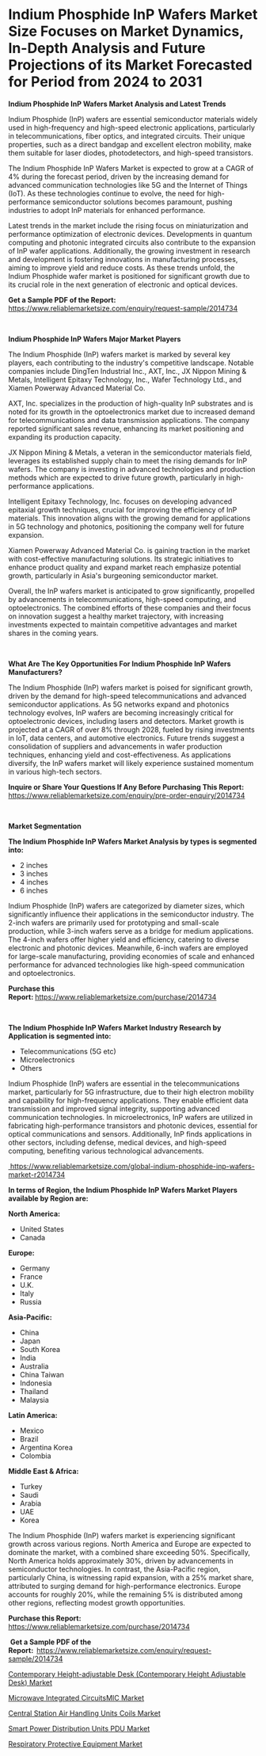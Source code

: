 <p><h1>Indium Phosphide InP Wafers Market Size Focuses on Market Dynamics, In-Depth Analysis and Future Projections of its Market Forecasted for Period from 2024 to 2031</h1></p><p><strong>Indium Phosphide InP Wafers Market Analysis and Latest Trends</strong></p>
<p><p>Indium Phosphide (InP) wafers are essential semiconductor materials widely used in high-frequency and high-speed electronic applications, particularly in telecommunications, fiber optics, and integrated circuits. Their unique properties, such as a direct bandgap and excellent electron mobility, make them suitable for laser diodes, photodetectors, and high-speed transistors. </p><p>The Indium Phosphide InP Wafers Market is expected to grow at a CAGR of 4% during the forecast period, driven by the increasing demand for advanced communication technologies like 5G and the Internet of Things (IoT). As these technologies continue to evolve, the need for high-performance semiconductor solutions becomes paramount, pushing industries to adopt InP materials for enhanced performance.</p><p>Latest trends in the market include the rising focus on miniaturization and performance optimization of electronic devices. Developments in quantum computing and photonic integrated circuits also contribute to the expansion of InP wafer applications. Additionally, the growing investment in research and development is fostering innovations in manufacturing processes, aiming to improve yield and reduce costs. As these trends unfold, the Indium Phosphide wafer market is positioned for significant growth due to its crucial role in the next generation of electronic and optical devices.</p></p>
<p><strong>Get a Sample PDF of the Report:&nbsp;</strong> <a href="https://www.reliablemarketsize.com/enquiry/request-sample/2014734?utm_campaign=1170&utm_medium=2&utm_source=Github&utm_content=ia&utm_term=26102024&utm_id=indium-phosphide-inp-wafers">https://www.reliablemarketsize.com/enquiry/request-sample/2014734</a></p>
<p>&nbsp;</p>
<p><strong>Indium Phosphide InP Wafers Major Market Players</strong></p>
<p><p>The Indium Phosphide (InP) wafers market is marked by several key players, each contributing to the industry's competitive landscape. Notable companies include DingTen Industrial Inc., AXT, Inc., JX Nippon Mining & Metals, Intelligent Epitaxy Technology, Inc., Wafer Technology Ltd., and Xiamen Powerway Advanced Material Co.</p><p>AXT, Inc. specializes in the production of high-quality InP substrates and is noted for its growth in the optoelectronics market due to increased demand for telecommunications and data transmission applications. The company reported significant sales revenue, enhancing its market positioning and expanding its production capacity.</p><p>JX Nippon Mining & Metals, a veteran in the semiconductor materials field, leverages its established supply chain to meet the rising demands for InP wafers. The company is investing in advanced technologies and production methods which are expected to drive future growth, particularly in high-performance applications.</p><p>Intelligent Epitaxy Technology, Inc. focuses on developing advanced epitaxial growth techniques, crucial for improving the efficiency of InP materials. This innovation aligns with the growing demand for applications in 5G technology and photonics, positioning the company well for future expansion.</p><p>Xiamen Powerway Advanced Material Co. is gaining traction in the market with cost-effective manufacturing solutions. Its strategic initiatives to enhance product quality and expand market reach emphasize potential growth, particularly in Asia's burgeoning semiconductor market.</p><p>Overall, the InP wafers market is anticipated to grow significantly, propelled by advancements in telecommunications, high-speed computing, and optoelectronics. The combined efforts of these companies and their focus on innovation suggest a healthy market trajectory, with increasing investments expected to maintain competitive advantages and market shares in the coming years.</p></p>
<p>&nbsp;</p>
<p><strong>What Are The Key Opportunities For Indium Phosphide InP Wafers Manufacturers?</strong></p>
<p><p>The Indium Phosphide (InP) wafers market is poised for significant growth, driven by the demand for high-speed telecommunications and advanced semiconductor applications. As 5G networks expand and photonics technology evolves, InP wafers are becoming increasingly critical for optoelectronic devices, including lasers and detectors. Market growth is projected at a CAGR of over 8% through 2028, fueled by rising investments in IoT, data centers, and automotive electronics. Future trends suggest a consolidation of suppliers and advancements in wafer production techniques, enhancing yield and cost-effectiveness. As applications diversify, the InP wafers market will likely experience sustained momentum in various high-tech sectors.</p></p>
<p><strong>Inquire or Share Your Questions If Any Before Purchasing This Report:</strong> <a href="https://www.reliablemarketsize.com/enquiry/pre-order-enquiry/2014734?utm_campaign=1170&utm_medium=2&utm_source=Github&utm_content=ia&utm_term=26102024&utm_id=indium-phosphide-inp-wafers">https://www.reliablemarketsize.com/enquiry/pre-order-enquiry/2014734</a></p>
<p>&nbsp;</p>
<p><strong>Market Segmentation</strong></p>
<p><strong>The Indium Phosphide InP Wafers Market Analysis by types is segmented into:</strong></p>
<p><ul><li>2 inches</li><li>3 inches</li><li>4 inches</li><li>6 inches</li></ul></p>
<p><p>Indium Phosphide (InP) wafers are categorized by diameter sizes, which significantly influence their applications in the semiconductor industry. The 2-inch wafers are primarily used for prototyping and small-scale production, while 3-inch wafers serve as a bridge for medium applications. The 4-inch wafers offer higher yield and efficiency, catering to diverse electronic and photonic devices. Meanwhile, 6-inch wafers are employed for large-scale manufacturing, providing economies of scale and enhanced performance for advanced technologies like high-speed communication and optoelectronics.</p></p>
<p><strong>Purchase this Report:&nbsp;</strong><a href="https://www.reliablemarketsize.com/purchase/2014734?utm_campaign=1170&utm_medium=2&utm_source=Github&utm_content=ia&utm_term=26102024&utm_id=indium-phosphide-inp-wafers">https://www.reliablemarketsize.com/purchase/2014734</a></p>
<p>&nbsp;</p>
<p><strong>The Indium Phosphide InP Wafers Market Industry Research by Application is segmented into:</strong></p>
<p><ul><li>Telecommunications (5G etc)</li><li>Microelectronics</li><li>Others</li></ul></p>
<p><p>Indium Phosphide (InP) wafers are essential in the telecommunications market, particularly for 5G infrastructure, due to their high electron mobility and capability for high-frequency applications. They enable efficient data transmission and improved signal integrity, supporting advanced communication technologies. In microelectronics, InP wafers are utilized in fabricating high-performance transistors and photonic devices, essential for optical communications and sensors. Additionally, InP finds applications in other sectors, including defense, medical devices, and high-speed computing, benefiting various technological advancements.</p></p>
<p><a href="https://www.reliablemarketsize.com/global-indium-phosphide-inp-wafers-market-r2014734?utm_campaign=1170&utm_medium=2&utm_source=Github&utm_content=ia&utm_term=26102024&utm_id=indium-phosphide-inp-wafers">&nbsp;https://www.reliablemarketsize.com/global-indium-phosphide-inp-wafers-market-r2014734</a></p>
<p><strong>In terms of Region, the Indium Phosphide InP Wafers Market Players available by Region are:</strong></p>
<p>
    <p> <strong> North America: </strong>
        <ul>
            <li>United States</li>
            <li>Canada</li>
        </ul>
        </p> 
    <p> <strong> Europe: </strong>
        <ul>
            <li>Germany</li>
            <li>France</li>
            <li>U.K.</li>
            <li>Italy</li>
            <li>Russia</li>
        </ul>
        </p> 
    <p> <strong> Asia-Pacific: </strong>
        <ul>
            <li>China</li>
            <li>Japan</li>
            <li>South Korea</li>
            <li>India</li>
            <li>Australia</li>
            <li>China Taiwan</li>
            <li>Indonesia</li>
            <li>Thailand</li>
            <li>Malaysia</li>
        </ul>
        </p> 
    <p> <strong> Latin America: </strong>
        <ul>
            <li>Mexico</li>
            <li>Brazil</li>
            <li>Argentina Korea</li>
            <li>Colombia</li>
        </ul>
        </p> 
    <p> <strong> Middle East & Africa: </strong>
        <ul>
            <li>Turkey</li>
            <li>Saudi</li>
            <li>Arabia</li>
            <li>UAE</li>
            <li>Korea</li>
        </ul>
    </p>
    </p>
<p><p>The Indium Phosphide (InP) wafers market is experiencing significant growth across various regions. North America and Europe are expected to dominate the market, with a combined share exceeding 50%. Specifically, North America holds approximately 30%, driven by advancements in semiconductor technologies. In contrast, the Asia-Pacific region, particularly China, is witnessing rapid expansion, with a 25% market share, attributed to surging demand for high-performance electronics. Europe accounts for roughly 20%, while the remaining 5% is distributed among other regions, reflecting modest growth opportunities.</p></p>
<p><strong>Purchase this Report: </strong><a href="https://www.reliablemarketsize.com/purchase/2014734?utm_campaign=1170&utm_medium=2&utm_source=Github&utm_content=ia&utm_term=26102024&utm_id=indium-phosphide-inp-wafers">https://www.reliablemarketsize.com/purchase/2014734</a></p>
<p>&nbsp;<strong>Get a Sample PDF of the Report:&nbsp;&nbsp;</strong><a href="https://www.reliablemarketsize.com/enquiry/request-sample/2014734?utm_campaign=1170&utm_medium=2&utm_source=Github&utm_content=ia&utm_term=26102024&utm_id=indium-phosphide-inp-wafers">https://www.reliablemarketsize.com/enquiry/request-sample/2014734</a></p>
<p><strong></strong></p>
<p><p><a href="https://www.linkedin.com/pulse/strategic-roadmap-global-contemporary-height-adjustable-slope?utm_campaign=1170&utm_medium=2&utm_source=Github&utm_content=ia&utm_term=26102024&utm_id=indium-phosphide-inp-wafers">Contemporary Height-adjustable Desk (Contemporary Height Adjustable Desk) Market</a></p><p><a href="https://github.com/shanicesca7t/Market-Research-Report-List-1/blob/main/microwave-integrated-circuitsmic-market.md?utm_campaign=1170&utm_medium=2&utm_source=Github&utm_content=ia&utm_term=26102024&utm_id=indium-phosphide-inp-wafers">Microwave Integrated CircuitsMIC Market</a></p><p><a href="https://issuu.com/reportprime-2/docs/central-station-air-handling-units-_65a46b6b07b13a?utm_campaign=1170&utm_medium=2&utm_source=Github&utm_content=ia&utm_term=26102024&utm_id=indium-phosphide-inp-wafers">Central Station Air Handling Units Coils Market</a></p><p><a href="https://github.com/sofayahoo2023/Market-Research-Report-List-6/blob/main/smart-power-distribution-units-pdu-market.md?utm_campaign=1170&utm_medium=2&utm_source=Github&utm_content=ia&utm_term=26102024&utm_id=indium-phosphide-inp-wafers">Smart Power Distribution Units PDU Market</a></p><p><a href="https://www.linkedin.com/pulse/analyzing-respiratory-protective-equipment-market-dynamics-pumie?utm_campaign=1170&utm_medium=2&utm_source=Github&utm_content=ia&utm_term=26102024&utm_id=indium-phosphide-inp-wafers">Respiratory Protective Equipment Market</a></p></p>